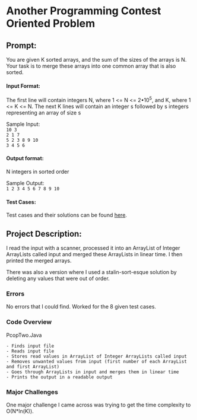 # Another Programming Contest Oriented Problem

## Prompt:

You are given K sorted arrays, and the sum of the sizes of the arrays is N. Your task is to merge these arrays into one common array that is also sorted.

#### Input Format:
The first line will contain integers N, where 1 <= N <= 2•10<sup>5</sup>, and K, where 1 <= K <= N.
The next K lines will contain an integer s followed by s integers representing an array of size s

Sample Input:\
`10 3`\
`2 1 7`\
`5 2 3 8 9 10`\
`3 4 5 6`

#### Output format: 
N integers in sorted order

Sample Output:\
`1 2 3 4 5 6 7 8 9 10`

#### Test Cases:
Test cases and their solutions can be found [here](https://github.com/DaNrd/01_APCSprojects/class/programmingContestOrientedProblem/2/testCases).

## Project Description:

I read the input with a scanner, processed it into an ArrayList of Integer ArrayLists called input and merged these ArrayLists in linear time. I then printed the merged arrays.

There was also a version where I used a stalin-sort-esque solution by deleting any values that were out of order.

### Errors

No errors that I could find. Worked for the 8 given test cases.

### Code Overview

PcopTwo.Java

    - Finds input file
    - Reads input file
    - Stores read values in ArrayList of Integer ArrayLists called input
    - Removes unwanted values from input (first number of each ArrayList and first ArrayList)
    - Goes through ArrayLists in input and merges them in linear time
    - Prints the output in a readable output

### Major Challenges

One major challenge I came across was trying to get the time complexity to O(N*ln(K)).
